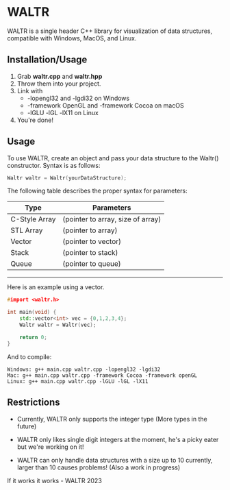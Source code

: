 # WALTR

WALTR is a single header C++ library for visualization of data structures, compatible with Windows, MacOS, and Linux.

## Installation/Usage

1. Grab  **waltr.cpp** and **waltr.hpp**
2. Throw them into your project.
3. Link with
    - -lopengl32 and -lgdi32 on Windows
    - -framework OpenGL and -framework Cocoa on macOS
    - -lGLU -lGL -lX11 on Linux
4. You're done!

## Usage

To use WALTR, create an object and pass your data structure to the Waltr() constructor. Syntax is as follows:

```C++
Waltr waltr = Waltr(yourDataStructure);
```

The following table describes the proper syntax for parameters:

| Type     | Parameters |
| ----------- | ----------- |
| C-Style Array      | (pointer to array, size of array)     |
| STL Array   | (pointer to array)        |
| Vector      | (pointer to vector)     |
| Stack   | (pointer to stack)        |
| Queue   | (pointer to queue)        |
------

Here is an example using a vector.

```C++
#import <waltr.h>

int main(void) {
	std::vector<int> vec = {0,1,2,3,4};
	Waltr waltr = Waltr(vec);

	return 0;
}
```
And to compile:

```
Windows: g++ main.cpp waltr.cpp -lopengl32 -lgdi32
Mac: g++ main.cpp waltr.cpp -framework Cocoa -framework openGL
Linux: g++ main.cpp waltr.cpp -lGLU -lGL -lX11
```

## Restrictions

- Currently, WALTR only supports the integer type (More types in the future)

- WALTR only likes single digit integers at the moment, he's a picky eater but we're working on it!

- WALTR can only handle data structures with a size up to 10 currently, larger than 10 causes problems! (Also a work in progress)



If it works it works - WALTR 2023